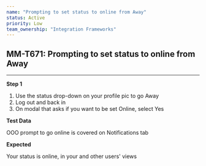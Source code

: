```yaml
---
name: "Prompting to set status to online from Away"
status: Active
priority: Low
team_ownership: "Integration Frameworks"
---
```


## MM-T671: Prompting to set status to online from Away

---

**Step 1**

1. Use the status drop-down on your profile pic to go Away
2. Log out and back in
3. On modal that asks if you want to be set Online, select Yes

**Test Data**

OOO prompt to go online is covered on Notifications tab

**Expected**

Your status is online, in your and other users' views
